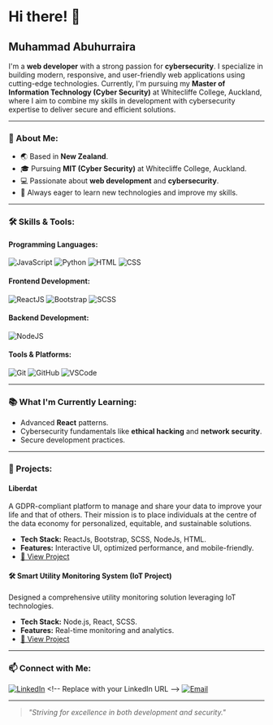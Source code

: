 # Hi there! 👋

## Muhammad Abuhurraira

I'm a **web developer** with a strong passion for **cybersecurity**. I specialize in building modern, responsive, and user-friendly web applications using cutting-edge technologies. Currently, I'm pursuing my **Master of Information Technology (Cyber Security)** at Whitecliffe College, Auckland, where I aim to combine my skills in development with cybersecurity expertise to deliver secure and efficient solutions.

---

### 🚀 About Me:
- 🌏 Based in **New Zealand**.
- 🎓 Pursuing **MIT (Cyber Security)** at Whitecliffe College, Auckland.
- 💻 Passionate about **web development** and **cybersecurity**.
- 🌟 Always eager to learn new technologies and improve my skills.

---

### 🛠️ Skills & Tools:

#### Programming Languages:
![JavaScript](https://img.shields.io/badge/JavaScript-F7DF1E?style=for-the-badge&logo=javascript&logoColor=black)
![Python](https://img.shields.io/badge/Python-3776AB?style=for-the-badge&logo=python&logoColor=white)
![HTML](https://img.shields.io/badge/HTML-E34F26?style=for-the-badge&logo=html5&logoColor=white)
![CSS](https://img.shields.io/badge/CSS-1572B6?style=for-the-badge&logo=css3&logoColor=white)

#### Frontend Development:
![ReactJS](https://img.shields.io/badge/ReactJS-61DAFB?style=for-the-badge&logo=react&logoColor=black)
![Bootstrap](https://img.shields.io/badge/Bootstrap-7952B3?style=for-the-badge&logo=bootstrap&logoColor=white)
![SCSS](https://img.shields.io/badge/SCSS-CC6699?style=for-the-badge&logo=sass&logoColor=white)

#### Backend Development:
![NodeJS](https://img.shields.io/badge/Node.js-339933?style=for-the-badge&logo=nodedotjs&logoColor=white)

#### Tools & Platforms:
![Git](https://img.shields.io/badge/Git-F05032?style=for-the-badge&logo=git&logoColor=white)
![GitHub](https://img.shields.io/badge/GitHub-181717?style=for-the-badge&logo=github&logoColor=white)
![VSCode](https://img.shields.io/badge/VSCode-007ACC?style=for-the-badge&logo=visualstudiocode&logoColor=white)

---

### 📚 What I'm Currently Learning:
- Advanced **React** patterns.
- Cybersecurity fundamentals like **ethical hacking** and **network security**.
- Secure development practices.

---

### 🌟 Projects:

#### Liberdat
A GDPR-compliant platform to manage and share your data to improve your life and that of others. Their mission is to place individuals at the centre of the data economy for personalized, equitable, and sustainable solutions. 
- **Tech Stack:** ReactJs, Bootstrap, SCSS, NodeJs, HTML.
- **Features:** Interactive UI, optimized performance, and mobile-friendly.
- [🔗 View Project](https://liberdat.io/)


#### 🛠️ Smart Utility Monitoring System (IoT Project)
Designed a comprehensive utility monitoring solution leveraging IoT technologies.
- **Tech Stack:** Node.js, React, SCSS.
- **Features:** Real-time monitoring and analytics.
- [🔗 View Project](#) <!-- Replace with your project link -->

---

### 📫 Connect with Me:

[![LinkedIn](https://img.shields.io/badge/LinkedIn-0A66C2?style=for-the-badge&logo=linkedin&logoColor=white)]([https://linkedin.com](https://www.linkedin.com/in/muhammad-abuhurraira-5b28b9155/)) <!-- Replace with your LinkedIn URL -->
[![Email](https://img.shields.io/badge/Email-D14836?style=for-the-badge&logo=gmail&logoColor=white)](mailto:jamil.abuhurraira07@gmail.com) <!-- Replace with your email -->

---

> _"Striving for excellence in both development and security."_
